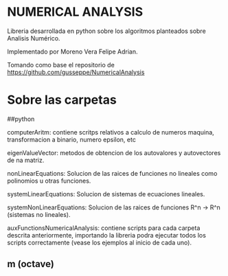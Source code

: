 # NUMERICAL ANALYSIS

Libreria desarrollada en python sobre los algoritmos planteados sobre Analisis Numérico.

Implementado por Moreno Vera Felipe Adrian.

Tomando como base el repositorio de https://github.com/gusseppe/NumericalAnalysis


# Sobre las carpetas

##python

computerAritm: contiene scritps relativos a calculo de numeros maquina, transformacion a binario, numero epsilon, etc

eigenValueVector: metodos de obtencion de los autovalores y autovectores de na matriz.

nonLinearEquations: Solucion de las raices de funciones no lineales como polinomios u otras funciones.

systemLinearEquations: Solucion de sistemas de ecuaciones lineales.

systemNonLinearEquations: Solucion de las raices de funciones R^n -> R^n (sistemas no lineales).

auxFunctionsNumericalAnalysis: contiene scripts para cada carpeta descrita anteriormente, importando la libreria podra ejecutar todos los scripts correctamente (vease los ejemplos al inicio de cada uno).

## m (octave)

